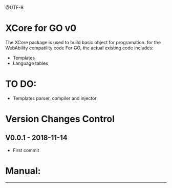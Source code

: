 @UTF-8

XCore for GO v0
=============================

The XCore package is used to build basic object for programation. for the WebAbility compatility code
For GO, the actual existing code includes:
- Templates
- Language tables

TO DO:
======

- Templates parser, compiler and injector

Version Changes Control
=======================

V0.0.1 - 2018-11-14
-----------------------
- First commit



Manual:
=======================


---
